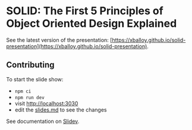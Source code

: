 # SOLID: The First 5 Principles of Object Oriented Design Explained

See the latest version of the presentation: [https://xballoy.github.io/solid-presentation](https://xballoy.github.io/solid-presentation).

## Contributing

To start the slide show:

- `npm ci`
- `npm run dev`
- visit [http://localhost:3030](http://localhost:3030)
- edit the [slides.md](./slides.md) to see the changes

See documentation on [Slidev](https://sli.dev/).

